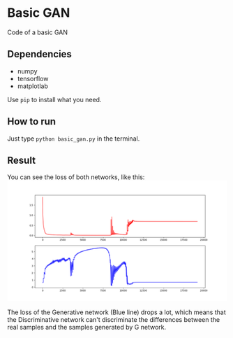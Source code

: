 # Basic GAN
Code of a basic GAN

## Dependencies
* numpy
* tensorflow
* matplotlab  

Use `pip` to install what you need.

## How to run

Just type `python basic_gan.py` in the terminal.

## Result

You can see the loss of both networks, like this:
![gan_result](./image/gan_result.png)

The loss of the Generative network (Blue line) drops a lot, which means that the Discriminative network can't discriminate the differences between the real samples and the samples generated by G network.
